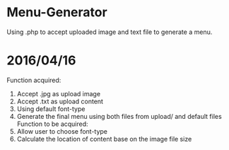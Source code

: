 # Menu-Generator
Using .php to accept uploaded image and text file to generate a menu.

# 2016/04/16
Function acquired:
  1. Accept .jpg as upload image
  2. Accept .txt as upload content
  3. Using default font-type
  4. Generate the final menu using both files from upload/ and default files
Function to be acquired:
  1. Allow user to choose font-type
  2. Calculate the location of content base on the image file size
